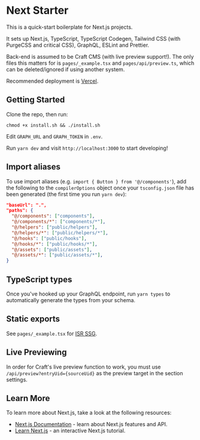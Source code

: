 # Next Starter

This is a quick-start boilerplate for Next.js projects.

It sets up Next.js, TypeScript, TypeScript Codegen, Tailwind CSS (with PurgeCSS and critical CSS), GraphQL, ESLint and Prettier.

Back-end is assumed to be Craft CMS (with live preview support!). The only files this matters for is `pages/_example.tsx` and `pages/api/preview.ts`, which can be deleted/ignored if using another system.

Recommended deployment is [Vercel](https://vercel.app).

## Getting Started

Clone the repo, then run:

`chmod +x install.sh && ./install.sh`

Edit `GRAPH_URL` and `GRAPH_TOKEN` in `.env`.

Run `yarn dev` and visit `http://localhost:3000` to start developing!

## Import aliases

To use import aliases (e.g. `import { Button } from '@/components'`), add the following to the `compilerOptions` object once your `tsconfig.json` file has been generated (the first time you run `yarn dev`):

```json
"baseUrl": ".",
"paths": {
  "@/components": ["components"],
  "@/components/*": ["components/*"],
  "@/helpers": ["public/helpers"],
  "@/helpers/*": ["public/helpers/*"],
  "@/hooks": ["public/hooks"],
  "@/hooks/*": ["public/hooks/*"],
  "@/assets": ["public/assets"],
  "@/assets/*": ["public/assets/*"],
}
```

## TypeScript types

Once you've hooked up your GraphQL endpoint, run `yarn types` to automatically generate the types from your schema.

## Static exports

See `pages/_example.tsx` for [ISR SSG](https://nextjs.org/docs/basic-features/data-fetching#getstaticprops-static-generation).

## Live Previewing

In order for Craft's live preview function to work, you must use `/api/preview?entryUid={sourceUid}` as the preview target in the section settings.

## Learn More

To learn more about Next.js, take a look at the following resources:

- [Next.js Documentation](https://nextjs.org/docs) - learn about Next.js features and API.
- [Learn Next.js](https://nextjs.org/learn) - an interactive Next.js tutorial.
